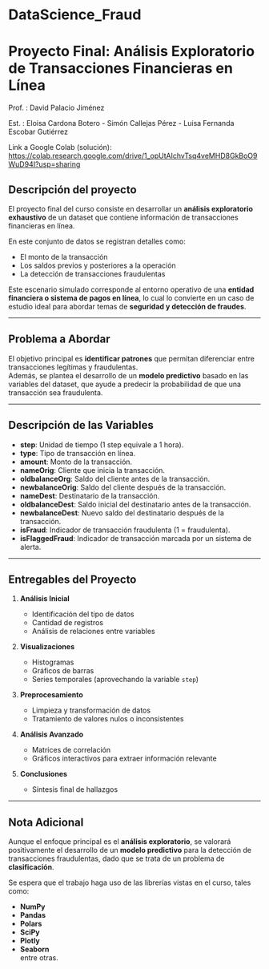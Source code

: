 # DataScience_Fraud
# Proyecto Final: Análisis Exploratorio de Transacciones Financieras en Línea

Prof. : David Palacio Jiménez

Est. : Eloisa Cardona Botero - Simón Callejas Pérez - Luisa Fernanda Escobar Gutiérrez


Link a Google Colab (solución): https://colab.research.google.com/drive/1_opUtAlchvTsq4veMHD8GkBoO9WuD94I?usp=sharing

## Descripción del proyecto  
El proyecto final del curso consiste en desarrollar un **análisis exploratorio exhaustivo** de un dataset que contiene información de transacciones financieras en línea.  

En este conjunto de datos se registran detalles como:  
- El monto de la transacción  
- Los saldos previos y posteriores a la operación  
- La detección de transacciones fraudulentas  

Este escenario simulado corresponde al entorno operativo de una **entidad financiera o sistema de pagos en línea**, lo cual lo convierte en un caso de estudio ideal para abordar temas de **seguridad y detección de fraudes**.  

---

## Problema a Abordar  
El objetivo principal es **identificar patrones** que permitan diferenciar entre transacciones legítimas y fraudulentas.  
Además, se plantea el desarrollo de un **modelo predictivo** basado en las variables del dataset, que ayude a predecir la probabilidad de que una transacción sea fraudulenta.  

---

## Descripción de las Variables  

- **step**: Unidad de tiempo (1 step equivale a 1 hora).  
- **type**: Tipo de transacción en línea.  
- **amount**: Monto de la transacción.  
- **nameOrig**: Cliente que inicia la transacción.  
- **oldbalanceOrg**: Saldo del cliente antes de la transacción.  
- **newbalanceOrig**: Saldo del cliente después de la transacción.  
- **nameDest**: Destinatario de la transacción.  
- **oldbalanceDest**: Saldo inicial del destinatario antes de la transacción.  
- **newbalanceDest**: Nuevo saldo del destinatario después de la transacción.  
- **isFraud**: Indicador de transacción fraudulenta (1 = fraudulenta).  
- **isFlaggedFraud**: Indicador de transacción marcada por un sistema de alerta.  

---

## Entregables del Proyecto  

1. **Análisis Inicial**  
   - Identificación del tipo de datos  
   - Cantidad de registros  
   - Análisis de relaciones entre variables  

2. **Visualizaciones**  
   - Histogramas  
   - Gráficos de barras  
   - Series temporales (aprovechando la variable `step`)  

3. **Preprocesamiento**  
   - Limpieza y transformación de datos  
   - Tratamiento de valores nulos o inconsistentes  

4. **Análisis Avanzado**  
   - Matrices de correlación  
   - Gráficos interactivos para extraer información relevante  

5. **Conclusiones**  
   - Síntesis final de hallazgos  

---

## Nota Adicional  
Aunque el enfoque principal es el **análisis exploratorio**, se valorará positivamente el desarrollo de un **modelo predictivo** para la detección de transacciones fraudulentas, dado que se trata de un problema de **clasificación**.  

Se espera que el trabajo haga uso de las librerías vistas en el curso, tales como:  
- **NumPy**  
- **Pandas**  
- **Polars**  
- **SciPy**  
- **Plotly**  
- **Seaborn**  
entre otras.  
